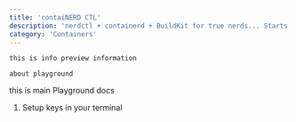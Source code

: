 ```yaml
---
title: 'contaiNERD CTL'
description: 'nerdctl + containerd + BuildKit for true nerds... Starts instantly. No paywall.'
category: 'Containers'
---
```


```
this is info preview information

about playground

```

this is main Playground docs

1. Setup keys in your terminal
